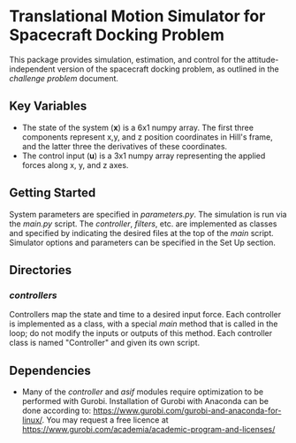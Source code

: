 # Translational Motion Simulator for Spacecraft Docking Problem 

This package provides simulation, estimation, and control for the attitude-independent version of the spacecraft docking problem, as outlined in the *challenge problem* document.    

## Key Variables 
- The state of the system (__x__) is a 6x1 numpy array. The first three components represent x,y, and z position coordinates in Hill's frame, and the latter three the derivatives of these coordinates. 
- The control input (__u__) is a 3x1 numpy array representing the applied forces along x, y, and z axes. 


## Getting Started 

System parameters are specified in _parameters.py_. The simulation is run via the _main.py_ script. The _controller_, _filters_, etc. are implemented as classes and specified by indicating the desired files at the top of the _main_ script. Simulator options and parameters can be specified in the Set Up section. 


## Directories 

### _controllers_ 
Controllers map the state and time to a desired input force. Each controller is implemented as a class, with a special _main_ method that is called in the loop; do not modify the inputs or outputs of this method. Each controller class is named "Controller" and given its own script.


## Dependencies 
- Many of the _controller_ and _asif_ modules require optimization to be performed with Gurobi. Installation of Gurobi with Anaconda can be done according to: https://www.gurobi.com/gurobi-and-anaconda-for-linux/. You may request a free licence at https://www.gurobi.com/academia/academic-program-and-licenses/
